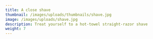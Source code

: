 ```yaml
---
title: A close shave
thumbnail: /images/uploads/thumbnails/shave.jpg
image: /images/uploads/shave.jpg
description: Treat yourself to a hot-towel straight-razor shave
weight: 7
---
```



